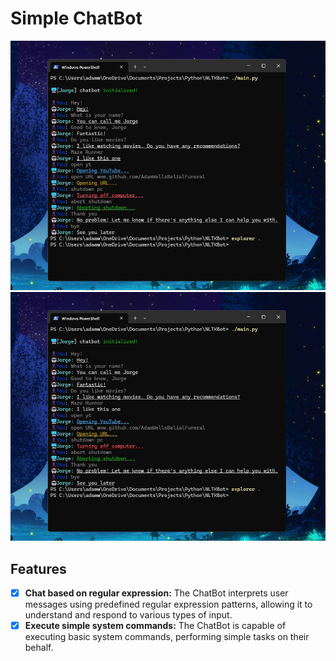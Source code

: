 # Simple ChatBot

![Alt img](https://github.com/AdamWellsBelialFuneral/Simple-ChatBot/blob/main/project_showcase.jpg)
<img src="https://github.com/AdamWellsBelialFuneral/Simple-ChatBot/blob/main/project_showcase.jpg" alt="Alt img" style="width:640px;">

## Features
- [X] **Chat based on regular expression:** The ChatBot interprets user messages using predefined regular expression patterns, allowing it to understand and respond to various types of input.
- [X] **Execute simple system commands:** The ChatBot is capable of executing basic system commands, performing simple tasks on their behalf.
